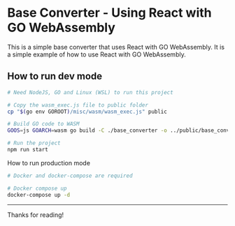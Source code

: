 # Base Converter - Using React with GO WebAssembly
This is a simple base converter that uses React with GO WebAssembly. It is a simple example of how to use React with GO WebAssembly.

## How to run dev mode

```bash
# Need NodeJS, GO and Linux (WSL) to run this project

# Copy the wasm_exec.js file to public folder
cp "$(go env GOROOT)/misc/wasm/wasm_exec.js" public

# Build GO code to WASM
GOOS=js GOARCH=wasm go build -C ./base_converter -o ../public/base_converter.wasm github.com/thalessd/base-coverter-wasm/base_converter/cmd/wasm

# Run the project
npm run start
```

How to run production mode

```bash
# Docker and docker-compose are required

# Docker compose up
docker-compose up -d
```

---

Thanks for reading!